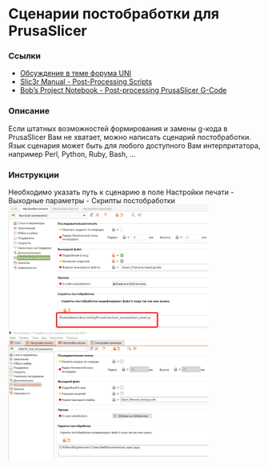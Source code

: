 # Сценарии постобработки для PrusaSlicer

### Ссылки
- [Обсуждение в теме форума UNI](https://uni3d.store/viewtopic.php?t=1041)
- [Slic3r Manual - Post-Processing Scripts](https://manual.slic3r.org/advanced/post-processing)
- [Bob’s Project Notebook - Post-processing PrusaSlicer G-Code](https://projects.ttlexceeded.com/3dprinting_prusaslicer_post-processing.html#post-processing-ps-g-code)

### Описание
Если штатных возможностей формирования и замены g-кода в PrusaSlicer Вам не хватает, можно написать сценарий постобработки.  
Язык сценария может быть для любого доступного Вам интерпритатора, например Perl, Python, Ruby, Bash, ...

### Инструкции
Необходимо указать путь к сценарию в поле Настройки печати - Выходные параметры - Скрипты постобработки  
<img src="https://github.com/demonlibra/prusaslicer/blob/master/screenshots/path_linux.png" width="400"> <img src="https://github.com/demonlibra/prusaslicer/blob/master/screenshots/path_windows.jpg" width="400">
